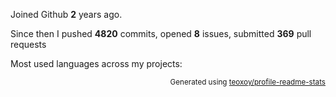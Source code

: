 Joined Github **2** years ago.

Since then I pushed **4820** commits, opened **8** issues, submitted **369** pull requests

Most used languages across my projects:


<p align="right"><sub>Generated using <a href="https://github.com/marketplace/actions/profile-readme-stats">teoxoy/profile-readme-stats</a></sub></p>

